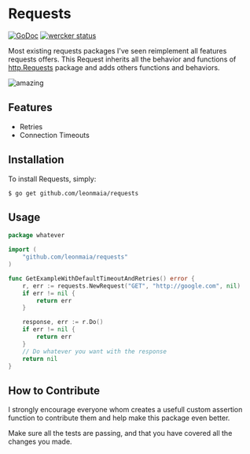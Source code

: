 # Requests
[![GoDoc](https://godoc.org/github.com/golang/gddo?status.svg)](http://godoc.org/pkg/github.com/leonmaia/requests)
[![wercker status](https://app.wercker.com/status/93d520ff365ec9ed21189add12450999/s/master "wercker status")](https://app.wercker.com/project/bykey/93d520ff365ec9ed21189add12450999)

Most existing requests packages I've seen reimplement all features requests offers. This Request inherits all the behavior and functions of [http.Requests](https://godoc.org/net/http#Request) package and adds others functions and behaviors.

![amazing](https://raw.github.com/leonmaia/requests/master/readme_assets/jake_amazed.gif)


Features
--------

- Retries
- Connection Timeouts

Installation
------------

To install Requests, simply:

    $ go get github.com/leonmaia/requests


Usage
------------
```go
package whatever

import (
	"github.com/leonmaia/requests"
)

func GetExampleWithDefaultTimeoutAndRetries() error {
	r, err := requests.NewRequest("GET", "http://google.com", nil)
	if err != nil {
		return err
	}

	response, err := r.Do()
	if err != nil {
		return err
	}
	// Do whatever you want with the response
	return nil
}
```
How to Contribute
------

I strongly encourage everyone whom creates a usefull custom assertion function
to contribute them and help make this package even better.

Make sure all the tests are passing, and that you have covered all the changes
you made.

